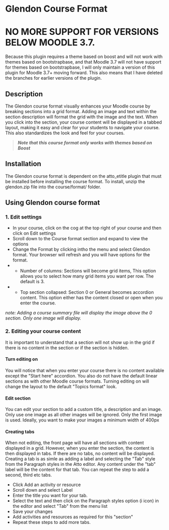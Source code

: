 # Glendon Course Format

# NO MORE SUPPORT FOR VERSIONS BELOW MOODLE 3.7. 
Because this plugin requires a theme based on boost and will not work with themes based on bootstrapbase, and that Moodle 3.7 will not have support for themes based on bootstrapbase, I will only maintain a version of this plugin for Moodle 3.7+ moving forward. This also means that I have deleted the branches for earlier versions of the plugin.
## Description
The Glendon course format visually enhances your Moodle course by breaking sections into a grid format. Adding an image and text within the section description will format the grid with the image and the text. When you click into the section, your course content will be displayed in a tabbed layout, making it easy and clear for your students to navigate your course. This also standardizes the look and feel for your courses.


> ***Note that this course format only works with themes based on Boost***

## Installation
The Glendon course format is dependent on the atto_etitle plugin that must be installed before installing the course format.  To install, unzip the glendon.zip file into the course/format/ folder.
## Using Glendon course format
### 1. Edit settings
- In your course, click on the cog at the top right of your course and then click on Edit settings
- Scroll down to the Course format section and expand to view the options
- Change the Format by clicking intho the menu and select Glendon format. Your browser will refresh and you will have options for the format.
- - Number of columns: Sections will become grid items, This option allows you to select how many grid items you want per row. The default is 3.
- - Top section collapsed: Section 0 or General becomes accordion content. This option either has the content closed or open when you enter the course.

*note: Adding a course summary file will display the image above the 0 section. Only one image will display.*

### 2. Editing your course content
It is important to understand that a section will not show up in the grid if there is no content in the section or if the section is hidden. 
#### Turn editing on
You will notice that when you enter your course there is no content available except the "Start here" accordion. You also do not have the default linear sections as with other Moodle course formats. Turning editing on will change the layout to the default "Topics format" look.
#### Edit section
You can edit your section to add a custom title, a description and an image. Only use one image as all other images will be ignored. Only the first image is used. Ideally, you want to make your images a minimum width of 400px
#### Creating tabs
When not editing, the front page will have all sections with content displayed in a grid. However, when you enter the section, the content is then displayed in tabs. If there are no tabs, no content will be displayed. Creating a tab is as simle as adding a label and selecting the "Tab" style from the Paragraph styles in the Atto editor. Any content under the "tab" label will be the content for that tab. You can repeat the step to add a second, third etc tabs.
- Click Add an activity or resource
- Scroll down and select Label
- Enter the title you want for your tab.
- Select the text and then click on the Paragraph styles option (i icon) in the editor and select "Tab" from the menu list
- Save your changes
- Add activities and resources as required for this "section"
- Repeat these steps to add more tabs.
